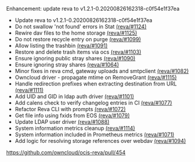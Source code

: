 Enhancement: update reva to v1.2.1-0.20200826162318-c0f54e1f37ea

- Update reva to v1.2.1-0.20200826162318-c0f54e1f37ea
- Do not swallow 'not found' errors in Stat [(reva/#1124)](https://github.com/cs3org/reva/pull/1124)
- Rewire dav files to the home storage [(reva/#1125)](https://github.com/cs3org/reva/pull/1125)
- Do not restore recycle entry on purge [(reva/#1099)](https://github.com/cs3org/reva/pull/1099)
- Allow listing the trashbin [(reva/#1091)](https://github.com/cs3org/reva/pull/1091)
- Restore and delete trash items via ocs [(reva/#1103)](https://github.com/cs3org/reva/pull/1103)
- Ensure ignoring public stray shares [(reva/#1090)](https://github.com/cs3org/reva/pull/1090)
- Ensure ignoring stray shares [(reva/#1064)](https://github.com/cs3org/reva/pull/1064)
- Minor fixes in reva cmd, gateway uploads and smtpclient [(reva/#1082)](https://github.com/cs3org/reva/pull/1082)
- Owncloud driver - propagate mtime on RemoveGrant [(reva/#1115)](https://github.com/cs3org/reva/pull/1115)
- Handle redirection prefixes when extracting destination from URL [(reva/#1111)](https://github.com/cs3org/reva/pull/1111)
- Add UID and GID in ldap auth driver [(reva/#1101)](https://github.com/cs3org/reva/pull/1101)
- Add calens check to verify changelog entries in CI [(reva/#1077)](https://github.com/cs3org/reva/pull/1077)
- Refactor Reva CLI with prompts [(reva/#1072)](https://github.com/cs3org/reva/pull/1072j)
- Get file info using fxids from EOS [(reva/#1079)](https://github.com/cs3org/reva/pull/1079)
- Update LDAP user driver [(reva/#1088)](https://github.com/cs3org/reva/pull/1088)
- System information metrics cleanup [(reva/#1114)](https://github.com/cs3org/reva/pull/1114)
- System information included in Prometheus metrics [(reva/#1071)](https://github.com/cs3org/reva/pull/1071)
- Add logic for resolving storage references over webdav [(reva/#1094)](https://github.com/cs3org/reva/pull/1094)

https://github.com/owncloud/ocis-reva/pull/454

